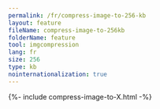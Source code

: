 ```yaml
---
permalink: /fr/compress-image-to-256-kb
layout: feature
fileName: compress-image-to-256kb
folderName: feature
tool: imgcompression
lang: fr
size: 256
type: kb
nointernationalization: true
---
```

{%- include compress-image-to-X.html -%}
      